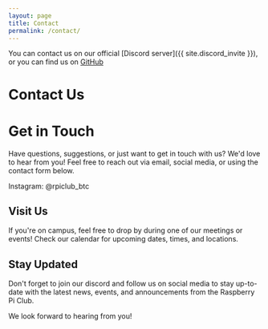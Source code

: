 ```yaml
---
layout: page
title: Contact
permalink: /contact/
---
```


You can contact us on our official [Discord server]({{ site.discord_invite }}), or you can find us on [GitHub](https://github.com/btc-raspberrypiclub)

# Contact Us
# Get in Touch
Have questions, suggestions, or just want to get in touch with us? We'd love to hear from you! Feel free to reach out via email, social media, or using the contact form below.

<!--- Email: raspberrypiclub@gmail.com -->
Instagram: @rpiclub_btc

<!--- ## Contact Form
If you prefer, you can also use the contact form below to send us a message directly. Simply fill out the form with your name, email address, and message, and we'll get back to you as soon as possible.

**Name:**
[Your Name]

**Email:**
[Your Email Address]

**Message:**
[Your Message]

[Submit Button]-->

## Visit Us
If you're on campus, feel free to drop by during one of our meetings or events! Check our calendar for upcoming dates, times, and locations.

## Stay Updated
Don't forget to join our discord and follow us on social media to stay up-to-date with the latest news, events, and announcements from the Raspberry Pi Club.

We look forward to hearing from you!
